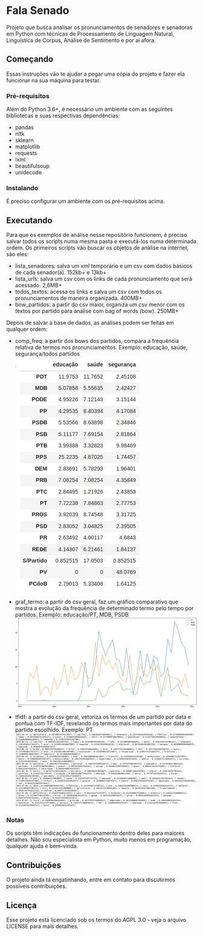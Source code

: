 # Fala Senado

Projeto que busca analisar os pronunciamentos de senadores e senadoras em Python com técnicas de Processamento de Linguagem Natural, Linguística de Corpus, Análise de Sentimento e por aí afora.

## Começando

Essas instruções vão te ajudar a pegar uma cópia do projeto e fazer ela funcionar na sua máquina para testar.

### Pré-requisitos

Além do Python 3.6+, é necessário um ambiente com as seguintes bibliotecas e suas respectivas dependências:
 - pandas
 - nltk
 - sklearn
 - matplotlib
 - requests
 - lxml
 - beautifulsoup
 - unidecode
 
### Instalando

É preciso configurar um ambiente com os pré-requisitos acima.

## Executando

Para que os exemplos de análise nesse repositório funcionem, é preciso salvar todos os scripts numa mesma pasta e executá-los numa determinada ordem. 
Os primeiros scripts vão buscar os objetos de análise na internet, são eles:
 - lista_senadores: salva um xml temporário e um csv com dados básicos de cada senador(a). 152kb+ e 13kb+
 - lista_urls: salva um csv com os links de cada pronunciamento que será acessado. 2,6MB+
 - todos_textos: acessa os links e salva um csv com todos os pronunciamentos de maneira organizada. 400MB+
 - bow_partidos: a partir do csv maior, organiza um csv menor com os textos por partido para análise com bag of words (bow). 250MB+

Depois de salvar a base de dados, as análises podem ser feitas em qualquer ordem:
 - comp_freq: a partir dos bows dos partidos, compara a frequência relativa de termos nos pronunciamentos. Exemplo: educação, saúde, segurança/todos partidos
![exemplo comp_freq: educação, saúde, seguranã/todos](https://github.com/liquera/fala-senado/blob/master/comp_freq.png)
 
 - graf_termo: a partir do csv geral, faz um gráfico comparativo que mostra a evolução da frequência de determinado termo pelo tempo por partidos.
 Exemplo: educação/PT, MDB, PSDB
![exemplo comp_graf_termo: educação/PT, MDB, PSDB](https://github.com/liquera/fala-senado/blob/master/graf_termos.png)

 - tfidf: a partir do csv geral, vetoriza os termos de um partido por data e pontua com TF-IDF, revelando os termos mais importantes por data do partido escolhido.
 Exemplo: PT
![exemplo tfdif: PT](https://github.com/liquera/fala-senado/blob/master/tfidf.png)
 
### Notas

Os scripts têm indicações de funcionamento dentro deles para maiores detalhes.
Não sou especialista em Python, muito menos em programação, qualquer ajuda é bem-vinda.

## Contribuições

O projeto ainda tá engatinhando, entre em contato para discutirmos possíveis contribuições.

## Licença

Esse projeto está licenciado sob os termos do AGPL 3.0 - veja o arquivo LICENSE para mais detalhes.
